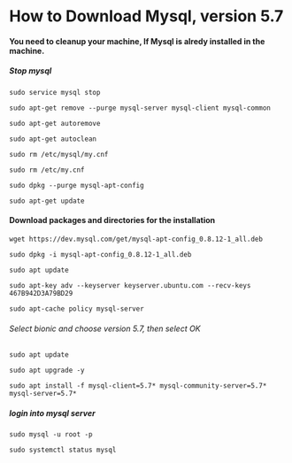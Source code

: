 # How to Download Mysql, version 5.7

#### You need to cleanup your machine, If Mysql is alredy installed in the machine.
##### Stop mysql

	sudo service mysql stop

	sudo apt-get remove --purge mysql-server mysql-client mysql-common

	sudo apt-get autoremove

	sudo apt-get autoclean

	sudo rm /etc/mysql/my.cnf

	sudo rm /etc/my.cnf

	sudo dpkg --purge mysql-apt-config

	sudo apt-get update

#### Download packages and directories for the installation
	wget https://dev.mysql.com/get/mysql-apt-config_0.8.12-1_all.deb

	sudo dpkg -i mysql-apt-config_0.8.12-1_all.deb

	sudo apt update

	sudo apt-key adv --keyserver keyserver.ubuntu.com --recv-keys 467B942D3A79BD29

	sudo apt-cache policy mysql-server

###### Select bionic and choose version 5.7, then select OK

	sudo apt update

	sudo apt upgrade -y

	sudo apt install -f mysql-client=5.7* mysql-community-server=5.7* mysql-server=5.7*

##### login into mysql server

	sudo mysql -u root -p

	sudo systemctl status mysql
